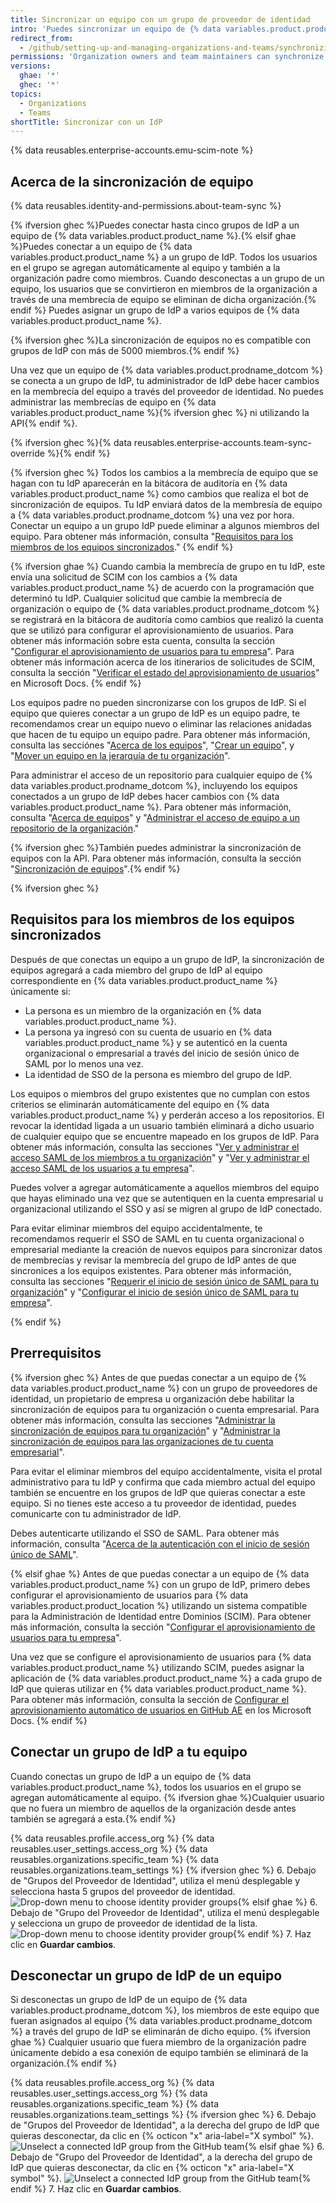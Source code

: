 ```yaml
---
title: Sincronizar un equipo con un grupo de proveedor de identidad
intro: 'Puedes sincronizar un equipo de {% data variables.product.product_name %} con un grupo de proveedor de identidad (IdP) para agregar y eliminar miembros del grupo automáticamente.'
redirect_from:
  - /github/setting-up-and-managing-organizations-and-teams/synchronizing-a-team-with-an-identity-provider-group
permissions: 'Organization owners and team maintainers can synchronize a {% data variables.product.prodname_dotcom %} team with an IdP group.'
versions:
  ghae: '*'
  ghec: '*'
topics:
  - Organizations
  - Teams
shortTitle: Sincronizar con un IdP
---
```


{% data reusables.enterprise-accounts.emu-scim-note %}

## Acerca de la sincronización de equipo

{% data reusables.identity-and-permissions.about-team-sync %}

{% ifversion ghec %}Puedes conectar hasta cinco grupos de IdP a un equipo de {% data variables.product.product_name %}.{% elsif ghae %}Puedes conectar a un equipo de {% data variables.product.product_name %} a un grupo de IdP. Todos los usuarios en el grupo se agregan automáticamente al equipo y también a la organización padre como miembros. Cuando desconectas a un grupo de un equipo, los usuarios que se convirtieron en miembros de la organización a través de una membrecía de equipo se eliminan de dicha organización.{% endif %} Puedes asignar un grupo de IdP a varios equipos de {% data variables.product.product_name %}.

{% ifversion ghec %}La sincronización de equipos no es compatible con grupos de IdP con más de 5000 miembros.{% endif %}

Una vez que un equipo de {% data variables.product.prodname_dotcom %} se conecta a un grupo de IdP, tu administrador de IdP debe hacer cambios en la membrecía del equipo a través del proveedor de identidad. No puedes administrar las membrecías de equipo en {% data variables.product.product_name %}{% ifversion ghec %} ni utilizando la API{% endif %}.

{% ifversion ghec %}{% data reusables.enterprise-accounts.team-sync-override %}{% endif %}

{% ifversion ghec %}
Todos los cambios a la membrecía de equipo que se hagan con tu IdP aparecerán en la bitácora de auditoría en {% data variables.product.product_name %} como cambios que realiza el bot de sincronización de equipos. Tu IdP enviará datos de la membresía de equipo a {% data variables.product.prodname_dotcom %} una vez por hora. Conectar un equipo a un grupo IdP puede eliminar a algunos miembros del equipo. Para obtener más información, consulta "[Requisitos para los miembros de los equipos sincronizados](#requirements-for-members-of-synchronized-teams)."
{% endif %}

{% ifversion ghae %}
Cuando cambia la membrecía de grupo en tu IdP, este envía una solicitud de SCIM con los cambios a {% data variables.product.product_name %} de acuerdo con la programación que determinó tu IdP. Cualquier solicitud que cambie la membrecía de organización o equipo de {% data variables.product.prodname_dotcom %} se registrará en la bitácora de auditoría como cambios que realizó la cuenta que se utilizó para configurar el aprovisionamiento de usuarios. Para obtener más información sobre esta cuenta, consulta la sección "[Configurar el aprovisionamiento de usuarios para tu empresa](/admin/authentication/configuring-user-provisioning-for-your-enterprise)". Para obtener más información acerca de los itinerarios de solicitudes de SCIM, consulta la sección "[Verificar el estado del aprovisionamiento de usuarios](https://docs.microsoft.com/en-us/azure/active-directory/app-provisioning/application-provisioning-when-will-provisioning-finish-specific-user)" en Microsoft Docs.
{% endif %}

Los equipos padre no pueden sincronizarse con los grupos de IdP. Si el equipo que quieres conectar a un grupo de IdP es un equipo padre, te recomendamos crear un equipo nuevo o eliminar las relaciones anidadas que hacen de tu equipo un equipo padre. Para obtener más información, consulta las secciónes "[Acerca de los equipos](/articles/about-teams#nested-teams)", "[Crear un equipo](/organizations/organizing-members-into-teams/creating-a-team)", y "[Mover un equipo en la jerarquía de tu organización](/articles/moving-a-team-in-your-organizations-hierarchy)".

Para administrar el acceso de un repositorio para cualquier equipo de {% data variables.product.prodname_dotcom %}, incluyendo los equipos conectados a un grupo de IdP debes hacer cambios con {% data variables.product.product_name %}. Para obtener más información, consulta "[Acerca de equipos](/articles/about-teams)" y "[Administrar el acceso de equipo a un repositorio de la organización](/articles/managing-team-access-to-an-organization-repository)."

{% ifversion ghec %}También puedes administrar la sincronización de equipos con la API. Para obtener más información, consulta la sección "[Sincronización de equipos](/rest/reference/teams#team-sync)".{% endif %}

{% ifversion ghec %}
## Requisitos para los miembros de los equipos sincronizados

Después de que conectas un equipo a un grupo de IdP, la sincronización de equipos agregará a cada miembro del grupo de IdP al equipo correspondiente en {% data variables.product.product_name %} únicamente si:
- La persona es un miembro de la organización en {% data variables.product.product_name %}.
- La persona ya ingresó con su cuenta de usuario en {% data variables.product.product_name %} y se autenticó en la cuenta organizacional o empresarial a través del inicio de sesión único de SAML por lo menos una vez.
- La identidad de SSO de la persona es miembro del grupo de IdP.

Los equipos o miembros del grupo existentes que no cumplan con estos criterios se eliminarán automáticamente del equipo en {% data variables.product.product_name %} y perderán acceso a los repositorios. El revocar la identidad ligada a un usuario también eliminará a dicho usuario de cualquier equipo que se encuentre mapeado en los grupos de IdP. Para obtener más información, consulta las secciones "[Ver y administrar el acceso SAML de los miembros a tu organización](/organizations/granting-access-to-your-organization-with-saml-single-sign-on/viewing-and-managing-a-members-saml-access-to-your-organization#viewing-and-revoking-a-linked-identity)" y "[Ver y administrar el acceso SAML de los usuarios a tu empresa](/enterprise-cloud@latest/admin/user-management/managing-users-in-your-enterprise/viewing-and-managing-a-users-saml-access-to-your-enterprise#viewing-and-revoking-a-linked-identity)".

Puedes volver a agregar automáticamente a aquellos miembros del equipo que hayas eliminado una vez que se autentiquen en la cuenta empresarial u organizacional utilizando el SSO y así se migren al grupo de IdP conectado.

Para evitar eliminar miembros del equipo accidentalmente, te recomendamos requerir el SSO de SAML en tu cuenta organizacional o empresarial mediante la creación de nuevos equipos para sincronizar datos de membrecías y revisar la membrecía del grupo de IdP antes de que sincronices a los equipos existentes. Para obtener más información, consulta las secciones "[Requerir el inicio de sesión único de SAML para tu organización](/articles/enforcing-saml-single-sign-on-for-your-organization)" y "[Configurar el inicio de sesión único de SAML para tu empresa](/enterprise-cloud@latest/admin/authentication/managing-identity-and-access-for-your-enterprise/configuring-saml-single-sign-on-for-your-enterprise)".

{% endif %}

## Prerrequisitos

{% ifversion ghec %}
Antes de que puedas conectar a un equipo de {% data variables.product.product_name %} con un grupo de proveedores de identidad, un propietario de empresa u organización debe habilitar la sincronización de equipos para tu organización o cuenta empresarial. Para obtener más información, consulta las secciones "[Administrar la sincronización de equipos para tu organización](/organizations/managing-saml-single-sign-on-for-your-organization/managing-team-synchronization-for-your-organization)" y "[Administrar la sincronización de equipos para las organizaciones de tu cuenta empresarial](/enterprise-cloud@latest/admin/authentication/managing-identity-and-access-for-your-enterprise/managing-team-synchronization-for-organizations-in-your-enterprise)".

Para evitar el eliminar miembros del equipo accidentalmente, visita el protal administrativo para tu IdP y confirma que cada miembro actual del equipo también se encuentre en los grupos de IdP que quieras conectar a este equipo. Si no tienes este acceso a tu proveedor de identidad, puedes comunicarte con tu administrador de IdP.

Debes autenticarte utilizando el SSO de SAML. Para obtener más información, consulta "[Acerca de la autenticación con el inicio de sesión único de SAML](/articles/about-authentication-with-saml-single-sign-on)".

{% elsif ghae %}
Antes de que puedas conectar a un equipo de {% data variables.product.product_name %} con un grupo de IdP, primero debes configurar el aprovisionamiento de usuarios para {% data variables.product.product_location %} utilizando un sistema compatible para la Administración de Identidad entre Dominios (SCIM). Para obtener más información, consulta la sección "[Configurar el aprovisionamiento de usuarios para tu empresa](/admin/authentication/configuring-user-provisioning-for-your-enterprise)".

Una vez que se configure el aprovisionamiento de usuarios para {% data variables.product.product_name %} utilizando SCIM, puedes asignar la aplicación de {% data variables.product.product_name %} a cada grupo de IdP que quieras utilizar en {% data variables.product.product_name %}. Para obtener más información, consulta la sección de [Configurar el aprovisionamiento automático de usuarios en GitHub AE](https://docs.microsoft.com/en-us/azure/active-directory/saas-apps/github-ae-provisioning-tutorial#step-5-configure-automatic-user-provisioning-to-github-ae) en los Microsoft Docs.
{% endif %}

## Conectar un grupo de IdP a tu equipo

Cuando conectas un grupo de IdP a un equipo de {% data variables.product.product_name %}, todos los usuarios en el grupo se agregan automáticamente al equipo. {% ifversion ghae %}Cualquier usuario que no fuera un miembro de aquellos de la organización desde antes también se agregará a esta.{% endif %}

{% data reusables.profile.access_org %}
{% data reusables.user_settings.access_org %}
{% data reusables.organizations.specific_team %}
{% data reusables.organizations.team_settings %}
{% ifversion ghec %}
6. Debajo de "Grupos del Proveedor de Identidad", utiliza el menú desplegable y selecciona hasta 5 grupos del proveedor de identidad. ![Drop-down menu to choose identity provider groups](/assets/images/help/teams/choose-an-idp-group.png){% elsif ghae %}
6. Debajo de "Grupo del Proveedor de Identidad", utiliza el menú desplegable y selecciona un grupo de proveedor de identidad de la lista. ![Drop-down menu to choose identity provider group](/assets/images/enterprise/github-ae/teams/choose-an-idp-group.png){% endif %}
7. Haz clic en **Guardar cambios**.

## Desconectar un grupo de IdP de un equipo

Si desconectas un grupo de IdP de un equipo de {% data variables.product.prodname_dotcom %}, los miembros de este equipo que fueran asignados al equipo {% data variables.product.prodname_dotcom %} a través del grupo de IdP se eliminarán de dicho equipo. {% ifversion ghae %} Cualquier usuario que fuera miembro de la organización padre únicamente debido a esa conexión de equipo también se eliminará de la organización.{% endif %}

{% data reusables.profile.access_org %}
{% data reusables.user_settings.access_org %}
{% data reusables.organizations.specific_team %}
{% data reusables.organizations.team_settings %}
{% ifversion ghec %}
6. Debajo de "Grupos del Proveedor de Identidad", a la derecha del grupo de IdP que quieras desconectar, da clic en {% octicon "x" aria-label="X symbol" %}. ![Unselect a connected IdP group from the GitHub team](/assets/images/help/teams/unselect-idp-group.png){% elsif ghae %}
6. Debajo de "Grupo del Proveedor de Identidad", a la derecha del grupo de IdP que quieras desconectar, da clic en {% octicon "x" aria-label="X symbol" %}. ![Unselect a connected IdP group from the GitHub team](/assets/images/enterprise/github-ae/teams/unselect-idp-group.png){% endif %}
7. Haz clic en **Guardar cambios**.
